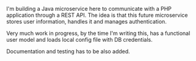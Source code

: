 I'm building a Java microservice here to communicate with a PHP application through a REST API. The idea is that this future microservice stores user information, handles it and manages authentication.

Very much work in progress, by the time I'm writing this, has a functional user model and loads local config file with DB credentials.

Documentation and testing has to be also added.
